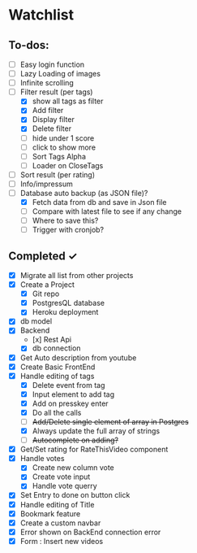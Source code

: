 # Watchlist

## To-dos:

- [ ] Easy login function
- [ ] Lazy Loading of images
- [ ] Infinite scrolling
- [ ] Filter result (per tags)
  - [x] show all tags as filter
  - [x] Add filter
  - [x] Display filter
  - [x] Delete filter
  - [ ] hide under 1 score 
  - [ ] click to show more
  - [ ] Sort Tags Alpha
  - [ ] Loader on CloseTags
- [ ] Sort result (per rating)
- [ ] Info/impressum
- [ ] Database auto backup (as JSON file)?
  - [x] Fetch data from db and save in Json file
  - [ ] Compare with latest file to see if any change
  - [ ] Where to save this? 
  - [ ] Trigger with cronjob? 

## Completed ✓

- [x] Migrate all list from other projects
- [x] Create a Project
  - [x] Git repo
  - [x] PostgresQL database
  - [x] Heroku deployment
- [x] db model
- [x] Backend
  - [x] Rest Api
  - [x] db connection
- [x] Get Auto description from youtube
- [x] Create Basic FrontEnd
- [x] Handle editing of tags 
  - [x] Delete event from tag
  - [x] Input element to add tag  
  - [x] Add on presskey enter
  - [x] Do all the calls
  - [ ] ~~Add/Delete single element of array in Postgres~~
  - [x] Always update the full array of strings
  - [ ] ~~Autocomplete on adding?~~
- [x] Get/Set rating for RateThisVideo component
- [x] Handle votes
  - [x] Create new column vote
  - [x] Create vote input
  - [x] Handle vote querry
- [x] Set Entry to done on button click
- [x] Handle editing of Title
- [x] Bookmark feature
- [x] Create a custom navbar
- [x] Error shown on BackEnd connection error
- [x] Form : Insert new videos
